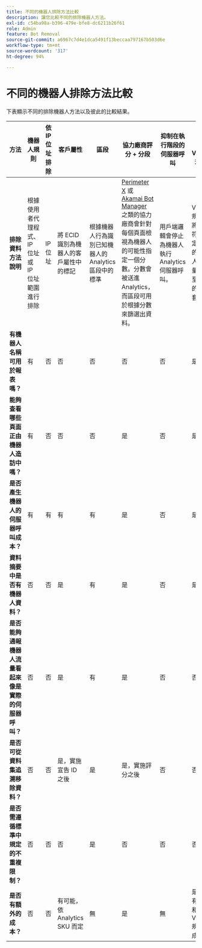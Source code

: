 ```yaml
---
title: 不同的機器人排除方法比較
description: 讓您比較不同的排除機器人方法。
exl-id: c54ba98a-b396-479e-bfe8-dc6211b26f61
role: Admin
feature: Bot Removal
source-git-commit: a6967c7d4e1dca5491f13beccaa797167b503d6e
workflow-type: tm+mt
source-wordcount: '317'
ht-degree: 94%

---
```


# 不同的機器人排除方法比較

下表顯示不同的排除機器人方法以及彼此的比較結果。

| 方法 | 機器人規則 | 依 IP 位址排除 | 客戶屬性 | 區段 | 協力廠商評分 + 分段 | 抑制在執行階段的伺服器呼叫 | 自訂 DB VISTA 規則 |
| --- | --- | --- | --- | --- | --- | --- | --- |
| **排除資料方法說明** | 根據使用者代理程式、IP 位址或 IP 位址範圍進行排除 | IP 位址 | 將 ECID 識別為機器人的客戶屬性中的標記 | 根據機器人行為識別已知機器人的 Analytics 區段中的標準 | [Perimeter X](https://www.perimeterx.com) 或 [Akamai Bot Manager](https://www.akamai.com/us/en/products/security/bot-manager.jsp) 之類的協力廠商會針對每個頁面檢視為機器人的可能性指定一個分數。分數會被送進 Analytics，而區段可用於根據分數來篩選出資料。 | 用戶端邏輯會停止為機器人執行 Analytics 伺服器呼叫。 | VISTA 規則會將來自符合特定標準的機器人的流量移動至單獨的報表套裝。 |
| **有機器人名稱可用於報表嗎？** | 有 | 否 | 否 | 否 | 否 | 否 | 是 |
| **能夠查看哪些頁面正由機器人造訪中嗎？** | 有 | 否 | 否 | 否 | 是 | 否 | 是 |
| &#x200B;**是否產生機器人的伺服器呼叫成本？** | 有 | 有 | 有 | 有 | 是 | 否 | 是 |
| **資料摘要中是否有機器人資料？** | 否 | 否 | 是 | 有 | 是 | 否 | 是 |
| **是否能夠通報機器人流量看起來像是實際的伺服器呼叫？** | 否 | 否 | 是 | 有 | 是 | 否 | 否 |
| **是否可從資料集追溯移除資料？** | 否 | 否 | 是，實施宣告 ID 之後 | 是 | 是，實施評分之後 | 否 | 否 |
| **是否需遵循標準中規定的不重複限制？** | 否 | 否 | 否 | 是 | 否 | 否 | 否 |
| **是否有額外的成本？** | 否 | 否 | 有可能，依 Analytics SKU 而定 | 無 | 是 | 無 | 是 - 有實施和維持 VISTA 規則的成本 |

